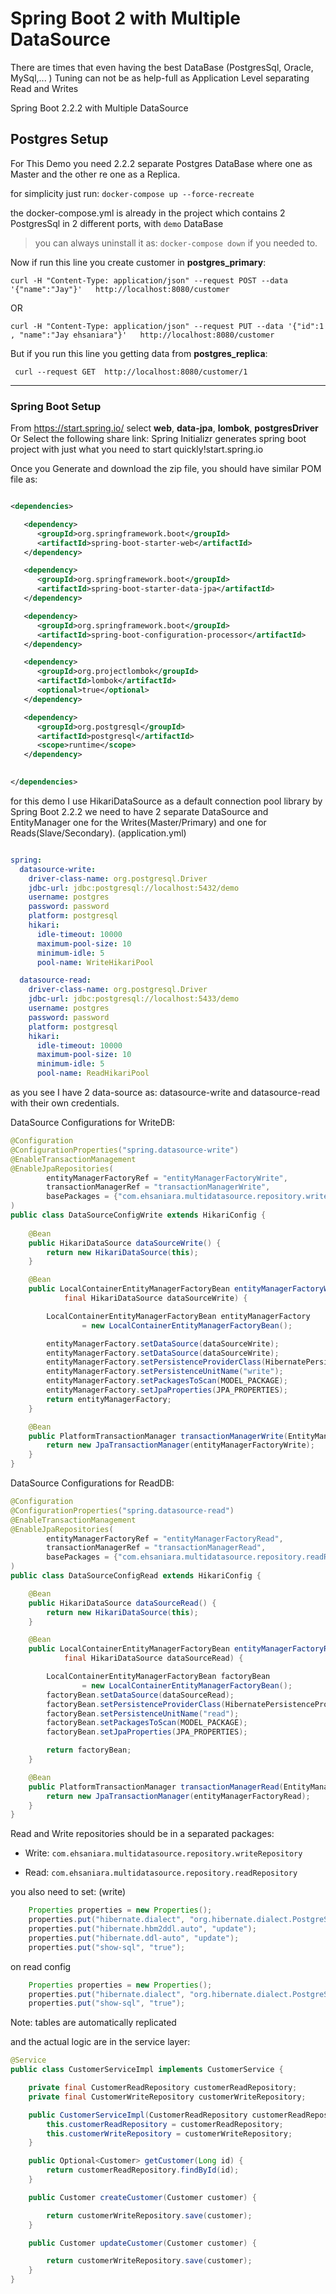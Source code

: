 # Spring Boot 2 with Multiple DataSource 

There are times that even having the best DataBase (PostgresSql, Oracle, MySql,... ) Tuning can not be as help-full as Application Level separating Read and Writes

Spring Boot 2.2.2 with Multiple DataSource 
## Postgres Setup
For This Demo you need 2.2.2 separate Postgres DataBase where one as Master and the other re one as a Replica.


for simplicity just run:
```docker-compose up --force-recreate```

the docker-compose.yml is already in the project which contains 2 PostgresSql in 2 different ports, with ```demo``` DataBase

> you can always uninstall it as: ```docker-compose down``` if you needed to.


Now if run this line you create customer in **postgres_primary**:
```
curl -H "Content-Type: application/json" --request POST --data '{"name":"Jay"}'   http://localhost:8080/customer
```
OR
```
curl -H "Content-Type: application/json" --request PUT --data '{"id":1 , "name":"Jay ehsaniara"}'   http://localhost:8080/customer
```

But if you run this line you getting data from **postgres_replica**:
```
 curl --request GET  http://localhost:8080/customer/1
```


---
### Spring Boot Setup
From https://start.spring.io/ select **web**, **data-jpa**, **lombok**, **postgresDriver**
Or Select the following share link:
Spring Initializr generates spring boot project with just what you need to start quickly!start.spring.io

Once you Generate and download the zip file, you should have similar POM file as:
```xml

<dependencies>

   <dependency>
      <groupId>org.springframework.boot</groupId>
      <artifactId>spring-boot-starter-web</artifactId>
   </dependency>

   <dependency>
      <groupId>org.springframework.boot</groupId>
      <artifactId>spring-boot-starter-data-jpa</artifactId>
   </dependency>

   <dependency>
      <groupId>org.springframework.boot</groupId>
      <artifactId>spring-boot-configuration-processor</artifactId>
   </dependency>

   <dependency>
      <groupId>org.projectlombok</groupId>
      <artifactId>lombok</artifactId>
      <optional>true</optional>
   </dependency>

   <dependency>
      <groupId>org.postgresql</groupId>
      <artifactId>postgresql</artifactId>
      <scope>runtime</scope>
   </dependency>

   
</dependencies>

```

for this demo I use HikariDataSource as a default connection pool library by Spring Boot 2.2.2
we need to have 2 separate DataSource and EntityManager one for the Writes(Master/Primary) and one for Reads(Slave/Secondary).
(application.yml)
```yaml

spring:
  datasource-write:
    driver-class-name: org.postgresql.Driver
    jdbc-url: jdbc:postgresql://localhost:5432/demo
    username: postgres
    password: password
    platform: postgresql
    hikari:
      idle-timeout: 10000
      maximum-pool-size: 10
      minimum-idle: 5
      pool-name: WriteHikariPool

  datasource-read:
    driver-class-name: org.postgresql.Driver
    jdbc-url: jdbc:postgresql://localhost:5433/demo
    username: postgres
    password: password
    platform: postgresql
    hikari:
      idle-timeout: 10000
      maximum-pool-size: 10
      minimum-idle: 5
      pool-name: ReadHikariPool
```

as you see I have 2 data-source as: datasource-write and datasource-read with their own credentials.

DataSource Configurations for WriteDB:
```java
@Configuration
@ConfigurationProperties("spring.datasource-write")
@EnableTransactionManagement
@EnableJpaRepositories(
        entityManagerFactoryRef = "entityManagerFactoryWrite",
        transactionManagerRef = "transactionManagerWrite",
        basePackages = {"com.ehsaniara.multidatasource.repository.writeRepository"}
)
public class DataSourceConfigWrite extends HikariConfig {
    
    @Bean
    public HikariDataSource dataSourceWrite() {
        return new HikariDataSource(this);
    }

    @Bean
    public LocalContainerEntityManagerFactoryBean entityManagerFactoryWrite(
            final HikariDataSource dataSourceWrite) {

        LocalContainerEntityManagerFactoryBean entityManagerFactory
                = new LocalContainerEntityManagerFactoryBean();

        entityManagerFactory.setDataSource(dataSourceWrite);
        entityManagerFactory.setDataSource(dataSourceWrite);
        entityManagerFactory.setPersistenceProviderClass(HibernatePersistenceProvider.class);
        entityManagerFactory.setPersistenceUnitName("write");
        entityManagerFactory.setPackagesToScan(MODEL_PACKAGE);
        entityManagerFactory.setJpaProperties(JPA_PROPERTIES);
        return entityManagerFactory;
    }

    @Bean
    public PlatformTransactionManager transactionManagerWrite(EntityManagerFactory entityManagerFactoryWrite) {
        return new JpaTransactionManager(entityManagerFactoryWrite);
    }
}
```

DataSource Configurations for ReadDB:

```java
@Configuration
@ConfigurationProperties("spring.datasource-read")
@EnableTransactionManagement
@EnableJpaRepositories(
        entityManagerFactoryRef = "entityManagerFactoryRead",
        transactionManagerRef = "transactionManagerRead",
        basePackages = {"com.ehsaniara.multidatasource.repository.readRepository"}
)
public class DataSourceConfigRead extends HikariConfig {

    @Bean
    public HikariDataSource dataSourceRead() {
        return new HikariDataSource(this);
    }

    @Bean
    public LocalContainerEntityManagerFactoryBean entityManagerFactoryRead(
            final HikariDataSource dataSourceRead) {

        LocalContainerEntityManagerFactoryBean factoryBean 
                = new LocalContainerEntityManagerFactoryBean();
        factoryBean.setDataSource(dataSourceRead);
        factoryBean.setPersistenceProviderClass(HibernatePersistenceProvider.class);
        factoryBean.setPersistenceUnitName("read");
        factoryBean.setPackagesToScan(MODEL_PACKAGE);
        factoryBean.setJpaProperties(JPA_PROPERTIES);

        return factoryBean;
    }

    @Bean
    public PlatformTransactionManager transactionManagerRead(EntityManagerFactory entityManagerFactoryRead) {
        return new JpaTransactionManager(entityManagerFactoryRead);
    }
}
```

Read and Write repositories should be in a separated packages:

  +  Write: ```com.ehsaniara.multidatasource.repository.writeRepository```

  +  Read: ```com.ehsaniara.multidatasource.repository.readRepository```

you also need to set:
(write)
```java
    Properties properties = new Properties();
    properties.put("hibernate.dialect", "org.hibernate.dialect.PostgreSQL10Dialect");
    properties.put("hibernate.hbm2ddl.auto", "update");
    properties.put("hibernate.ddl-auto", "update");
    properties.put("show-sql", "true");
```

on read config 
```java
    Properties properties = new Properties();
    properties.put("hibernate.dialect", "org.hibernate.dialect.PostgreSQL10Dialect");
    properties.put("show-sql", "true");
```
Note: tables are automatically replicated

and the actual logic are in the service layer:

```java
@Service
public class CustomerServiceImpl implements CustomerService {

    private final CustomerReadRepository customerReadRepository;
    private final CustomerWriteRepository customerWriteRepository;

    public CustomerServiceImpl(CustomerReadRepository customerReadRepository, CustomerWriteRepository customerWriteRepository) {
        this.customerReadRepository = customerReadRepository;
        this.customerWriteRepository = customerWriteRepository;
    }

    public Optional<Customer> getCustomer(Long id) {
        return customerReadRepository.findById(id);
    }

    public Customer createCustomer(Customer customer) {

        return customerWriteRepository.save(customer);
    }

    public Customer updateCustomer(Customer customer) {

        return customerWriteRepository.save(customer);
    }
}
```
